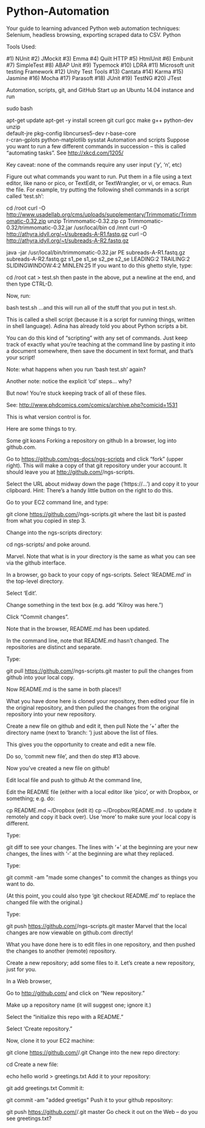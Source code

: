 # Python-Automation
Your guide to learning advanced Python web automation techniques: Selenium, headless browsing, exporting scraped data to CSV.
Python  

Tools Used: 

#1) NUnit
#2) JMockit
#3) Emma
#4) Quilt HTTP
#5) HtmlUnit
#6) Embunit
#7) SimpleTest
#8) ABAP Unit
#9) Typemock
#10) LDRA
#11) Microsoft unit testing Framework
#12) Unity Test Tools
#13) Cantata
#14) Karma
#15) Jasmine
#16) Mocha
#17) Parasoft
#18) JUnit
#19) TestNG
#20) JTest





Automation, scripts, git, and GitHub
Start up an Ubuntu 14.04 instance and run

sudo bash

apt-get update
apt-get -y install screen git curl gcc make g++ python-dev unzip \
        default-jre pkg-config libncurses5-dev r-base-core \
        r-cran-gplots python-matplotlib sysstat
Automation and scripts
Suppose you want to run a few different commands in succession – this is called “automating tasks”. See http://xkcd.com/1205/

Key caveat: none of the commands require any user input (‘y’, ‘n’, etc)

Figure out what commands you want to run.
Put them in a file using a text editor, like nano or pico, or TextEdit, or TextWrangler, or vi, or emacs.
Run the file.
For example, try putting the following shell commands in a script called ‘test.sh’:

cd /root
curl -O http://www.usadellab.org/cms/uploads/supplementary/Trimmomatic/Trimmomatic-0.32.zip
unzip Trimmomatic-0.32.zip
cp Trimmomatic-0.32/trimmomatic-0.32.jar /usr/local/bin
cd /mnt
curl -O http://athyra.idyll.org/~t/subreads-A-R1.fastq.gz
curl -O http://athyra.idyll.org/~t/subreads-A-R2.fastq.gz

java -jar /usr/local/bin/trimmomatic-0.32.jar PE subreads-A-R1.fastq.gz subreads-A-R2.fastq.gz s1_pe s1_se s2_pe s2_se LEADING:2 TRAILING:2 SLIDINGWINDOW:4:2 MINLEN:25
If you want to do this ghetto style, type:

cd /root
cat > test.sh
then paste in the above, put a newline at the end, and then type CTRL-D.

Now, run:

bash test.sh
...and this will run all of the stuff that you put in test.sh.

This is called a shell script (because it is a script for running things, written in shell language). Adina has already told you about Python scripts a bit.

You can do this kind of “scripting” with any set of commands. Just keep track of exactly what you’re teaching at the command line by pasting it into a document somewhere, then save the document in text format, and that’s your script!

Note: what happens when you run ‘bash test.sh’ again?

Another note: notice the explicit ‘cd’ steps... why?

But now! You’re stuck keeping track of all of these files.

See: http://www.phdcomics.com/comics/archive.php?comicid=1531

This is what version control is for.

Here are some things to try.

Some git koans
Forking a repository on github
In a browser, log into github.com.

Go to https://github.com/ngs-docs/ngs-scripts and click “fork” (upper right). This will make a copy of that git repository under your account. It should leave you at http://github.com/<YOUR ACCOUNT>/ngs-scripts.

Select the URL about midway down the page (‘https://...’) and copy it to your clipboard. Hint: There’s a handy little button on the right to do this.

Go to your EC2 command line, and type:

git clone https://github.com/<YOUR ACCOUNT>/ngs-scripts.git
where the last bit is pasted from what you copied in step 3.

Change into the ngs-scripts directory:

cd ngs-scripts/
and poke around.

Marvel. Note that what is in your directory is the same as what you can see via the github interface.

In a browser, go back to your copy of ngs-scripts. Select ‘README.md’ in the top-level directory.

Select ‘Edit’.

Change something in the text box (e.g. add “Kilroy was here.”)

Click “Commit changes”.

Note that in the browser, README.md has been updated.

In the command line, note that README.md hasn’t changed. The repositories are distinct and separate.

Type:

git pull https://github.com/<YOUR ACCOUNT>/ngs-scripts.git master
to pull the changes from github into your local copy.

Now README.md is the same in both places!!

What you have done here is cloned your repository, then edited your file in the original repository, and then pulled the changes from the original repository into your new repository.

Create a new file on github and edit it, then pull
Note the ‘+’ after the directory name (next to ‘branch: ‘) just above the list of files.

This gives you the opportunity to create and edit a new file.

Do so, ‘commit new file’, and then do step #13 above.

Now you’ve created a new file on github!

Edit local file and push to github
At the command line,

Edit the README file (either with a local editor like ‘pico’, or with Dropbox, or something; e.g. do:

cp README.md ~/Dropbox
(edit it)
cp ~/Dropbox/README.md .
to update it remotely and copy it back over). Use ‘more’ to make sure your local copy is different.

Type:

git diff
to see your changes. The lines with ‘+’ at the beginning are your new changes, the lines with ‘-‘ at the beginning are what they replaced.

Type:

git commit -am "made some changes"
to commit the changes as things you want to do.

(At this point, you could also type ‘git checkout README.md’ to replace the changed file with the original.)

Type:

git push https://github.com/<YOUR ACCOUNT>/ngs-scripts.git master
Marvel that the local changes are now viewable on github.com directly!

What you have done here is to edit files in one repository, and then pushed the changes to another (remote) repository.

Create a new repository; add some files to it.
Let’s create a new repository, just for you.

In a Web browser,

Go to http://github.com/ and click on “New repository.”

Make up a repository name (it will suggest one; ignore it.)

Select the “initialize this repo with a README.”

Select ‘Create repository.”

Now, clone it to your EC2 machine:

git clone https://github.com/<YOUR ACCOUNT>/<YOUR REPO NAME>.git
Change into the new repo directory:

cd <YOUR REPO NAME>
Create a new file:

echo hello world > greetings.txt
Add it to your repository:

git add greetings.txt
Commit it:

git commit -am "added greetigs"
Push it to your github repository:

git push https://github.com/<YOUR ACCOUNT>/<YOUR REPO NAME>.git master
Go check it out on the Web – do you see greetings.txt?

